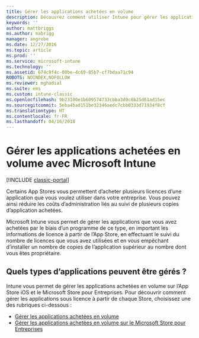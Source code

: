 ```yaml
---
title: Gérer les applications achetées en volume
description: Découvrez comment utiliser Intune pour gérer les applications que vous avez achetées en volume à partir d’un App Store.
keywords: ''
author: mattbriggs
ms.author: mabrigg
manager: angrobe
ms.date: 12/27/2016
ms.topic: article
ms.prod: ''
ms.service: microsoft-intune
ms.technology: ''
ms.assetid: 674c8f4c-00be-4c69-85b7-cf7bdaa71c94
ROBOTS: NOINDEX,NOFOLLOW
ms.reviewer: mghadial
ms.suite: ems
ms.custom: intune-classic
ms.openlocfilehash: 9b23100e1b609574733cbba3d9c8b25d61ad15ec
ms.sourcegitcommit: 5eba4bad151be32346aedc7cbb0333d71934f8cf
ms.translationtype: HT
ms.contentlocale: fr-FR
ms.lasthandoff: 04/16/2018
---
```

# <a name="manage-volume-purchased-apps-using-microsoft-intune"></a>Gérer les applications achetées en volume avec Microsoft Intune

[!INCLUDE [classic-portal](../includes/classic-portal.md)]

Certains App Stores vous permettent d’acheter plusieurs licences d’une application que vous voulez utiliser dans votre entreprise. Vous pouvez ainsi réduire les coûts d’administration liés au suivi de plusieurs copies d’application achetées.

Microsoft Intune vous permet de gérer les applications que vous avez achetées par le biais d’un programme de ce type, en important les informations de licence à partir de l’App Store, en effectuant le suivi du nombre de licences que vous avez utilisées et en vous empêchant d’installer un nombre de copies de l’application supérieur au nombre dont vous êtes propriétaire.

## <a name="which-types-of-apps-can-you-manage"></a>Quels types d’applications peuvent être gérés ?

Intune vous permet de gérer les applications achetées en volume sur l’App Store iOS et le Microsoft Store pour Entreprises.
Pour découvrir comment gérer les applications sous licence à partir de chaque Store, choisissez une des rubriques ci-dessous :

- [Gérer les applications achetées en volume](manage-ios-apps-you-purchased-through-a-volume-purchase-program-with-microsoft-intune.md)
- [Gérer les applications achetées en volume sur le Microsoft Store pour Entreprises](manage-apps-you-purchased-from-the-windows-store-for-business-with-microsoft-intune.md)
